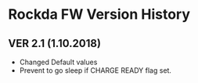 # Rockda FW Version History

## VER 2.1 (1.10.2018)
* Changed Default values
* Prevent to go sleep if CHARGE READY flag set.
